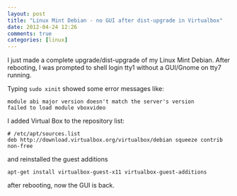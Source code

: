 ```yaml
---
layout: post
title: "Linux Mint Debian - no GUI after dist-upgrade in Virtualbox"
date: 2012-04-24 12:26
comments: true
categories: [linux]
---
```

I just made a complete upgrade/dist-upgrade of my Linux Mint Debian. After rebooting, I was prompted to shell login tty1 without a GUI/Gnome on tty7 running.

Typing ```sudo xinit``` showed some error messages like:

```
module abi major version doesn't match the server's version
failed to load module vboxvideo
```

I added Virtual Box to the repository list:

```
# /etc/apt/sources.list
deb http://download.virtualbox.org/virtualbox/debian squeeze contrib non-free
```
and reinstalled the guest additions

```
apt-get install virtualbox-guest-x11 virtualbox-guest-additions
```

after rebooting, now the GUI is back.
